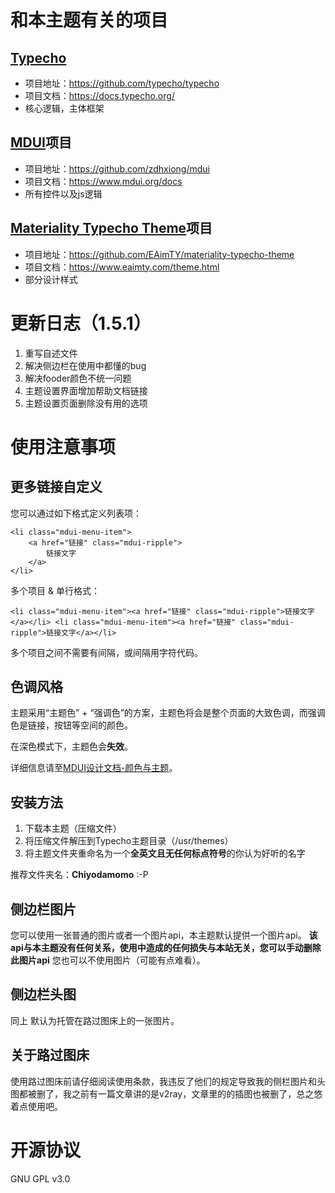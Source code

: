 # 和本主题有关的项目
## [Typecho](https://typecho.org)
 - 项目地址：https://github.com/typecho/typecho
 - 项目文档：https://docs.typecho.org/
 - 核心逻辑，主体框架
 
## [MDUI](https://www.mdui.org)项目
 - 项目地址：https://github.com/zdhxiong/mdui
 - 项目文档：https://www.mdui.org/docs
 - 所有控件以及js逻辑

## [Materiality Typecho Theme](https://www.eaimty.com/theme.html)项目
 - 项目地址：https://github.com/EAimTY/materiality-typecho-theme
 - 项目文档：https://www.eaimty.com/theme.html
 - 部分设计样式
 

# 更新日志（1.5.1）
1. 重写自述文件
2. 解决侧边栏在使用中都懂的bug
3. 解决fooder颜色不统一问题
4. 主题设置界面增加帮助文档链接
5. 主题设置页面删除没有用的选项


# 使用注意事项
## 更多链接自定义
您可以通过如下格式定义列表项：
```
<li class="mdui-menu-item">
	<a href="链接" class="mdui-ripple">
		链接文字
	</a>
</li>
```
多个项目 & 单行格式：
```
<li class="mdui-menu-item"><a href="链接" class="mdui-ripple">链接文字</a></li> <li class="mdui-menu-item"><a href="链接" class="mdui-ripple">链接文字</a></li>
```
多个项目之间不需要有间隔，或间隔用字符代码。
## 色调风格
主题采用“主题色” + “强调色”的方案，主题色将会是整个页面的大致色调，而强调色是链接，按钮等空间的颜色。

在深色模式下，主题色会**失效**。

详细信息请至[MDUI设计文档-颜色与主题](https://www.mdui.org/docs/color)。

## 安装方法
1. 下载本主题（压缩文件）
2. 将压缩文件解压到Typecho主题目录（/usr/themes）
3. 将主题文件夹重命名为一个**全英文且无任何标点符号**的你认为好听的名字

推荐文件夹名：**Chiyodamomo**
:-P

## 侧边栏图片
您可以使用一张普通的图片或者一个图片api，本主题默认提供一个图片api。
**该api与本主题没有任何关系，使用中造成的任何损失与本站无关，您可以手动删除此图片api**
您也可以不使用图片（可能有点难看）。

## 侧边栏头图
同上
默认为托管在路过图床上的一张图片。

## 关于路过图床
使用路过图床前请仔细阅读使用条款，我违反了他们的规定导致我的侧栏图片和头图都被删了，我之前有一篇文章讲的是v2ray，文章里的的插图也被删了，总之悠着点使用吧。




# 开源协议

GNU GPL v3.0
 
